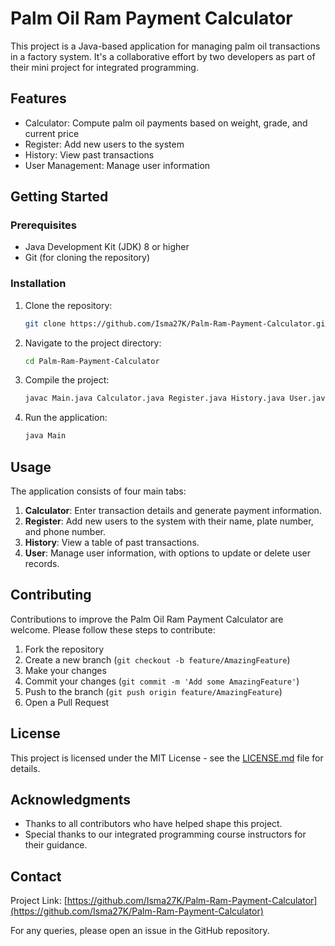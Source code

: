 # Palm Oil Ram Payment Calculator

This project is a Java-based application for managing palm oil transactions in a factory system. It's a collaborative effort by two developers as part of their mini project for integrated programming.

## Features

- Calculator: Compute palm oil payments based on weight, grade, and current price
- Register: Add new users to the system
- History: View past transactions
- User Management: Manage user information

## Getting Started

### Prerequisites

- Java Development Kit (JDK) 8 or higher
- Git (for cloning the repository)

### Installation

1. Clone the repository:
   ```sh
   git clone https://github.com/Isma27K/Palm-Ram-Payment-Calculator.git
   ```

2. Navigate to the project directory:
   ```sh
   cd Palm-Ram-Payment-Calculator
   ```

3. Compile the project:
   ```sh
   javac Main.java Calculator.java Register.java History.java User.java
   ```

4. Run the application:
   ```sh
   java Main
   ```

## Usage

The application consists of four main tabs:

1. **Calculator**: Enter transaction details and generate payment information.
2. **Register**: Add new users to the system with their name, plate number, and phone number.
3. **History**: View a table of past transactions.
4. **User**: Manage user information, with options to update or delete user records.

## Contributing

Contributions to improve the Palm Oil Ram Payment Calculator are welcome. Please follow these steps to contribute:

1. Fork the repository
2. Create a new branch (`git checkout -b feature/AmazingFeature`)
3. Make your changes
4. Commit your changes (`git commit -m 'Add some AmazingFeature'`)
5. Push to the branch (`git push origin feature/AmazingFeature`)
6. Open a Pull Request

## License

This project is licensed under the MIT License - see the [LICENSE.md](LICENSE.md) file for details.

## Acknowledgments

- Thanks to all contributors who have helped shape this project.
- Special thanks to our integrated programming course instructors for their guidance.

## Contact

Project Link: [https://github.com/Isma27K/Palm-Ram-Payment-Calculator](https://github.com/Isma27K/Palm-Ram-Payment-Calculator)

For any queries, please open an issue in the GitHub repository.
